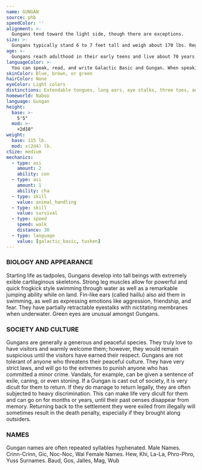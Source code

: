 ```yaml
---
name: GUNGAN
source: phb
speedColor: ''
alignment: >-
  Gungans tend toward the light side, though there are exceptions.
size: >-
  Gungans typically stand 6 to 7 feet tall and weigh about 170 lbs. Regardless of your position in that range, your size is Medium.
age: >-
  Gungans reach adulthood in their early teens and live about 70 years.
languageColor: >-
  You can speak, read, and write Galactic Basic and Gungan. When speaking Galactic Basic, you often have trouble with word tenses and innitives; this usually has a comical effect
skinColor: Blue, brown, or green
hairColor: None
eyeColor: Light colors
distinctions: Extendable tongues, long ears, eye stalks, three toes, aquatic species
homeworld: Naboo
language: Gungan
height:
  base: >-
    5'5"
  mod: >-
    +2d10"
weight:
  base: 115 lb.
  mod: x(2d4) lb. 
cSize: medium
mechanics: 
  - type: asi
    amount: 2
    ability: con
  - type: asi
    amount: 1
    ability: cha
  - type: skill
    value: animal_handling
  - type: skill
    value: survival
  - type: speed
    speed: walk
    distance: 30
  - type: language
    value: [galactic_basic, tusken]
---
```

### BIOLOGY AND APPEARANCE
Starting life as tadpoles, Gungans develop into tall
beings with extremely exible cartilaginous skeletons.
Strong leg muscles allow for powerful and quick frogkick style swimming through water as well as a
remarkable jumping ability while on land. Fin-like ears
(called haillu) also aid them in swimming, as well as
expressing emotions like aggression, friendship, and
fear. They have partially retractable eyestalks with
nictitating membranes when underwater. Green eyes
are unusual amongst Gungans.

### SOCIETY AND CULTURE
Gungans are generally a generous and peaceful
species. They truly love to have visitors and warmly
welcome them; however, they would remain suspicious
until the visitors have earned their respect. Gungans
are not tolerant of anyone who threatens their
peaceful culture. They have very strict laws, and will go
to the extremes to punish anyone who has committed
a minor crime. Vandals, for example, can be given a
sentence of exile, caning, or even stoning.
If a Gungan is cast out of society, it is very dicult for
them to return. If they do manage to return legally,
they are often subjected to heavy discrimination. This
can make life very dicult for them and can go on for
months or years, until their past oenses disappear
from memory. Returning back to the settlement they
were exiled from illegally will sometimes result in the
death penalty, especially if they brought along
outsiders.

### NAMES
Gungan names are often repeated syllables
hyphenated.
Male Names. Crinn-Crinn, Gic, Noc-Noc, Wal
Female Names. Hew, Khi, La-La, Phro-Phro, Yuss
Surnames. Baud, Gos, Jalles, Mag, Wub
